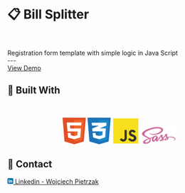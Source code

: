 <a name="readme-top"></a>

# 📋 Bill Splitter

<br />
  <p>
    Registration form template with simple logic in Java Script
    <br />
    ---
    <br />
    <a href="https://tranquil-pastelito-94b87b.netlify.app/" target="_blank">View Demo</a>
  </p>

## 🧰 Built With

<br />
<p align="center">
<img height="60" src="img/github/html5.svg"/>
<img height="60" src="img/github/css3.svg"/>
<img height="60" src="img/github/javascript.svg"/>
<img height="40" src="img/github/sass.svg"/>
</p>

## 💼 Contact

<a href="https://www.linkedin.com/in/wojciech-pietrzak-238a25262/"><img height="13" src="img/github/linkedin.svg"/> Linkedin - Wojciech Pietrzak</a>
